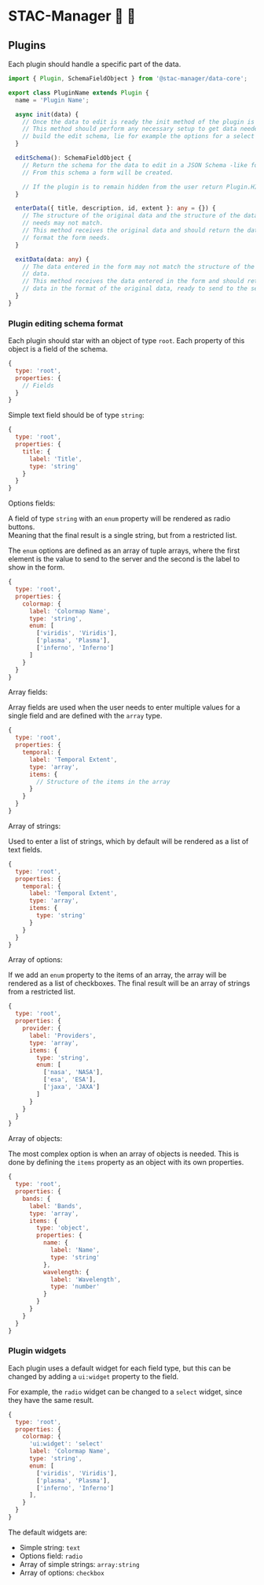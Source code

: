 # STAC-Manager :satellite: :page_facing_up: 

## Plugins

Each plugin should handle a specific part of the data.

```ts
import { Plugin, SchemaFieldObject } from '@stac-manager/data-core';

export class PluginName extends Plugin {
  name = 'Plugin Name';

  async init(data) {
    // Once the data to edit is ready the init method of the plugin is called.
    // This method should perform any necessary setup to get data needed to
    // build the edit schema, lie for example the options for a select field.
  }

  editSchema(): SchemaFieldObject {
    // Return the schema for the data to edit in a JSON Schema -like format.
    // From this schema a form will be created.

    // If the plugin is to remain hidden from the user return Plugin.HIDDEN
  }

  enterData({ title, description, id, extent }: any = {}) {
    // The structure of the original data and the structure of the data the form
    // needs may not match.
    // This method receives the original data and should return the data in the
    // format the form needs.
  }

  exitData(data: any) {
    // The data entered in the form may not match the structure of the original
    // data.
    // This method receives the data entered in the form and should return the
    // data in the format of the original data, ready to send to the server.
  }
}

```

### Plugin editing schema format

Each plugin should star with an object of type `root`. Each property of this object is a field of the schema.

```js
{
  type: 'root',
  properties: {
    // Fields
  }
}
```

Simple text field should be of type `string`:

```js
{
  type: 'root',
  properties: {
    title: {
      label: 'Title',
      type: 'string'
    }
  }
}
```

Options fields:

A field of type `string` with an `enum` property will be rendered as radio buttons.  
Meaning that the final result is a single string, but from a restricted list.

The `enum` options are defined as an array of tuple arrays, where the first element is the value to send to the server and the second is the label to show in the form.

```js
{
  type: 'root',
  properties: {
    colormap: {
      label: 'Colormap Name',
      type: 'string',
      enum: [
        ['viridis', 'Viridis'],
        ['plasma', 'Plasma'],
        ['inferno', 'Inferno']
      ]
    }
  }
}
```

Array fields:

Array fields are used when the user needs to enter multiple values for a single field and are defined with the `array` type.

```js
{
  type: 'root',
  properties: {
    temporal: {
      label: 'Temporal Extent',
      type: 'array',
      items: {
        // Structure of the items in the array
      }
    }
  }
}
```

Array of strings:

Used to enter a list of strings, which by default will be rendered as a list of text fields.

```js
{
  type: 'root',
  properties: {
    temporal: {
      label: 'Temporal Extent',
      type: 'array',
      items: {
        type: 'string'
      }
    }
  }
}
```

Array of options:

If we add an `enum` property to the items of an array, the array will be rendered as a list of checkboxes. The final result will be an array of strings from a restricted list.

```js
{
  type: 'root',
  properties: {
    provider: {
      label: 'Providers',
      type: 'array',
      items: {
        type: 'string',
        enum: [
          ['nasa', 'NASA'],
          ['esa', 'ESA'],
          ['jaxa', 'JAXA']
        ]
      }
    }
  }
}
```

Array of objects:

The most complex option is when an array of objects is needed. This is done by defining the `items` property as an object with its own properties.

```js
{
  type: 'root',
  properties: {
    bands: {
      label: 'Bands',
      type: 'array',
      items: {
        type: 'object',
        properties: {
          name: {
            label: 'Name',
            type: 'string'
          },
          wavelength: {
            label: 'Wavelength',
            type: 'number'
          }
        }
      }
    }
  }
}
```

### Plugin widgets

Each plugin uses a default widget for each field type, but this can be changed by adding a `ui:widget` property to the field.

For example, the `radio` widget can be changed to a `select` widget, since they have the same result.

```js
{
  type: 'root',
  properties: {
    colormap: {
      'ui:widget': 'select'
      label: 'Colormap Name',
      type: 'string',
      enum: [
        ['viridis', 'Viridis'],
        ['plasma', 'Plasma'],
        ['inferno', 'Inferno']
      ],
    }
  }
}
```

The default widgets are:

- Simple string: `text`
- Options field: `radio`
- Array of simple strings: `array:string`
- Array of options: `checkbox`
